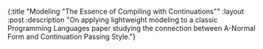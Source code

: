 {:title "Modeling \"The Essence of Compiling with Continuations\""
 :layout :post
 :description "On applying lightweight modeling to a classic Programming Languages paper studying the connection between A-Normal Form and Continuation Passing Style."}
